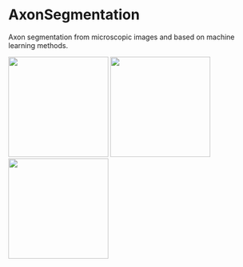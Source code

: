 # AxonSegmentation 

Axon segmentation from microscopic images and based on machine learning methods.

<img src="https://github.com/vherman3/AxonSegmentation/blob/master/SEM.png" width="200px" />

<img src="https://github.com/vherman3/AxonSegmentation/blob/master/resultsDL.png" width="200px" height="200px" />

<img src="https://github.com/vherman3/AxonSegmentation/blob/master/u_net.png" width="200px" height="200px" />
